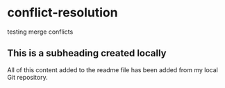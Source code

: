 # conflict-resolution

testing merge conflicts

## This is a subheading created locally

All of this content added to the readme file has been added from my local Git repository.
